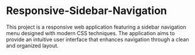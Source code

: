 # Responsive-Sidebar-Navigation
This project is a responsive web application featuring a sidebar navigation menu designed with modern CSS techniques. The application aims to provide an intuitive user interface that enhances navigation through a clean and organized layout.
